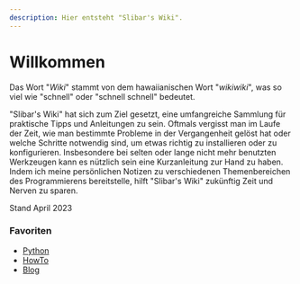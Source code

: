 ```yaml
---
description: Hier entsteht "Slibar's Wiki".
---
```


# Willkommen

Das Wort "_Wiki_" stammt von dem hawaiianischen Wort "_wikiwiki_", was so viel wie "schnell" oder "schnell schnell" bedeutet.&#x20;

"Slibar's Wiki" hat sich zum Ziel gesetzt, eine umfangreiche Sammlung für praktische Tipps und Anleitungen zu sein. Oftmals vergisst man im Laufe der Zeit, wie man bestimmte Probleme in der Vergangenheit gelöst hat oder welche Schritte notwendig sind, um etwas richtig zu installieren oder zu konfigurieren. Insbesondere bei selten oder lange nicht mehr benutzten Werkzeugen kann es nützlich sein eine Kurzanleitung zur Hand zu haben. Indem ich meine persönlichen Notizen zu verschiedenen Themenbereichen des Programmierens bereitstelle, hilft "Slibar's Wiki" zukünftig Zeit und Nerven zu sparen.

Stand April 2023

### Favoriten

* [Python](http://localhost:5000/s/WJOfbckALi4ugKAV5ZN1/ "mention")
* [HowTo](http://localhost:5000/s/0ag80rNRts0sER0GSIwc/ "mention")
* [Blog](http://localhost:5000/s/sMelc4YaT6refCBMRQBM/ "mention")
